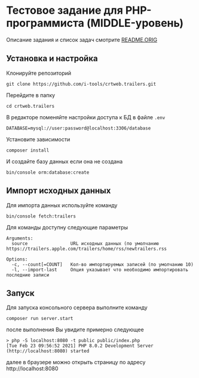 Тестовое задание для PHP-программиста (MIDDLE-уровень)
======================================================

Описание задания и список задач смотрите [README.ORIG](README.ORIG.md)

Установка и настройка
---------------------

Клонируйте репозиторий
```console
git clone https://github.com/i-tools/crtweb.trailers.git
```

Перейдите в папку
```console
cd crtweb.trailers
```

В редакторе поменяйте настройки доступа к БД в файле `.env`
```
DATABASE=mysql://user:password@localhost:3306/database
```

Установите зависимости
```console
composer install
```
И создайте базу данных если она не создана
```console
bin/console orm:database:create
```

Импорт исходных данных
----------------------

Для импорта данных используйте команду
```console
bin/console fetch:trailers
```
Для команды доступну следующие параметры
```
Arguments:
  source                URL исходных данных (по умолчанию https://trailers.apple.com/trailers/home/rss/newtrailers.rss

Options:
  -c, --count[=COUNT]   Кол-во импортируемых записей (по умолчанию 10)
  -l, --import-last     Опция указывает что необходимо импортировать последние записи
```


Запуск
------

Для запуска консольного сервера выполните команду
```console
composer run server.start
```
после выполнения Вы увидите примерно следующее
```console
> php -S localhost:8080 -t public public/index.php
[Tue Feb 23 09:56:52 2021] PHP 8.0.2 Development Server (http://localhost:8080) started
```
далее в браузере можно открыть страницу по адресу http://localhost:8080